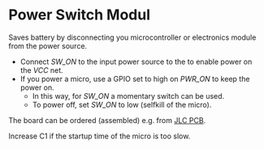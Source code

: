 # Power Switch Modul

Saves battery by disconnecting you microcontroller or electronics module from the power source.

- Connect _SW_ON_ to the input power source to the to enable power on the _VCC_ net.
- If you power a micro, use a GPIO set to high on _PWR_ON_ to keep the power on.
    - In this way, for _SW_ON_ a momentary switch can be used.
    - To power off, set _SW_ON_ to low (selfkill of the micro).

The board can be ordered (assembled) e.g. from [JLC PCB](https://jlcpcb.com/).

Increase C1 if the startup time of the micro is too slow.
